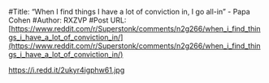 #Title: “When I find things I have a lot of conviction in, I go all-in” - Papa Cohen
#Author: RXZVP
#Post URL: [https://www.reddit.com/r/Superstonk/comments/n2g266/when_i_find_things_i_have_a_lot_of_conviction_in/](https://www.reddit.com/r/Superstonk/comments/n2g266/when_i_find_things_i_have_a_lot_of_conviction_in/)


https://i.redd.it/2ukyr4igphw61.jpg